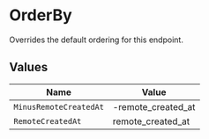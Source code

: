 # OrderBy

Overrides the default ordering for this endpoint.


## Values

| Name                   | Value                  |
| ---------------------- | ---------------------- |
| `MinusRemoteCreatedAt` | -remote_created_at     |
| `RemoteCreatedAt`      | remote_created_at      |